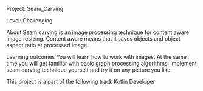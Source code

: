 Project: Seam_Carving

Level: Challenging

About
Seam carving is an image processing technique for content aware image resizing.
Content aware means that it saves objects and object aspect ratio at processed image.

Learning outcomes
You will learn how to work with images. At the same time you will get familiar with basic graph processing algorithms. 
Implement seam carving technique yourself and try it on any picture you like.

This project is a part of the following track
Kotlin Developer
